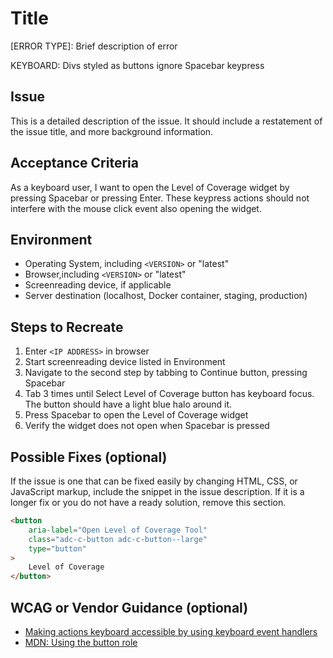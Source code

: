 # Title

[ERROR TYPE]: Brief description of error

KEYBOARD: Divs styled as buttons ignore Spacebar keypress

## Issue

This is a detailed description of the issue. It should include a restatement of the issue title, and more background information.

## Acceptance Criteria

As a keyboard user, I want to open the Level of Coverage widget by pressing Spacebar or pressing Enter. These keypress actions should not interfere with the mouse click event also opening the widget.

## Environment

* Operating System, including `<VERSION>` or "latest"
* Browser,including `<VERSION>` or "latest"
* Screenreading device, if applicable
* Server destination (localhost, Docker container, staging, production)

## Steps to Recreate

1. Enter `<IP ADDRESS>` in browser
2. Start screenreading device listed in Environment
3. Navigate to the second step by tabbing to Continue button, pressing Spacebar
4. Tab 3 times until Select Level of Coverage button has keyboard focus. The button should have a light blue halo around it.
5. Press Spacebar to open the Level of Coverage widget
6. Verify the widget does not open when Spacebar is pressed

## Possible Fixes (optional)

If the issue is one that can be fixed easily by changing HTML, CSS, or JavaScript markup, include the snippet in the issue description. If it is a longer fix or you do not have a ready solution, remove this section.

```html
<button
	aria-label="Open Level of Coverage Tool"
	class="adc-c-button adc-c-button--large"
	type="button"
>
	Level of Coverage
</button>
```

## WCAG or Vendor Guidance (optional)

* [Making actions keyboard accessible by using keyboard event handlers](https://www.w3.org/WAI/GL/wiki/Making_actions_keyboard_accessible_by_using_keyboard_event_handlers_with_WAI-ARIA_controls)
* [MDN: Using the button role](https://developer.mozilla.org/en-US/docs/Web/Accessibility/ARIA/ARIA_Techniques/Using_the_button_role)
